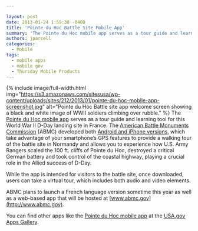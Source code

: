 ```yaml
---

layout: post
date: 2013-01-24 1:59:38 -0400
title: 'Pointe du Hoc Battle Site Mobile App'
summary: 'The Pointe du Hoc mobile app serves as a tour guide and learning tool for this World War II D-Day landing site in France. The American Battle Monuments Commission&nbsp;(ABMC) developed both Android and'
authors: jparcell
categories:
  - Mobile
tags:
  - mobile apps
  - mobile gov
  - Thursday Mobile Products
---
```


{% include image/full-width.html img="https://s3.amazonaws.com/sitesusa/wp-content/uploads/sites/212/2013/01/pointe-du-hoc-mobile-app-screenshot.jpg" alt="Pointe du Hoc Battle site app welcome screen showing a black and white image of WWII soldiers climbing over rubble." %}
The [Pointe du Hoc mobile app](http://www.abmc.gov/events/PDH_APP_Release.php) serves as a tour guide and learning tool for this World War II D-Day landing site in France. The [American Battle Monuments Commission](http://www.abmc.gov/home.php) (ABMC) developed both [Android and iPhone versions](http://www.abmc.gov/events/PDH_APP_Release.php), which take advantage of your smartphone&#8217;s GPS features to provide a walking tour of the battle site in Normandy and allows you to experience how U.S. Army Rangers scaled the 100 ft. cliffs of Pointe du Hoc, destroyed a critical German battery and took control of the coastal highway, playing a crucial role in the Allied success of D-Day.

While the app is intended for visitors to the battle site, once downloaded, users can take a virtual tour, which includes both audio and video elements.

ABMC plans to launch a French language version sometime this year as well as a web-based app that will be hosted at [www.abmc.gov](http://www.abmc.gov).

You can find other apps like the [Pointe du Hoc mobile app](http://www.abmc.gov/events/PDH_APP_Release.php) at the [USA.gov Apps Gallery](http://apps.usa.gov/).